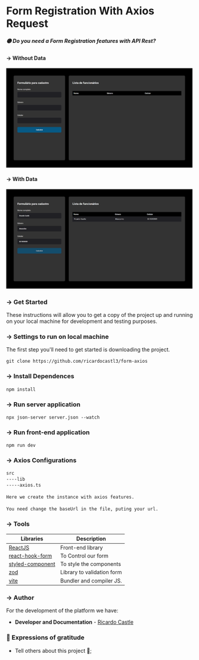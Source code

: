 # Form Registration With Axios Request

##### 🟣 Do you need a Form Registration features with API Rest?

#### → Without Data

<img src="https://github.com/ricardocastl3/form-axios/blob/main/src/assets/full01.png" width="500">

#### → With Data

<img src="https://github.com/ricardocastl3/form-axios/blob/main/src/assets/full02.png" width="500">

### → Get Started

These instructions will allow you to get a copy of the project up and running on your local machine for development and testing purposes.

### → Settings to run on local machine

The first step you'll need to get started is downloading the project.

```
git clone https://github.com/ricardocastl3/form-axios
```

### → Install Dependences

```
npm install
```

### → Run server application

```
npx json-server server.json --watch
```

### → Run front-end application

```
npm run dev
```

### → Axios Configurations

```
src
----lib
-----axios.ts

Here we create the instance with axios features.

You need change the baseUrl in the file, puting your url.

```

### → Tools

| Libraries                     | Description                |
| ----------------------------- | -------------------------- |
| [ReactJS](https://react.dev/) | Front-end library          |
| [react-hook-form]()           | To Control our form        |
| [styled-component]()          | To style the components    |
| [zod]()                       | Library to validation form |
| [vite]()                      | Bundler and compiler JS.   |

### → Author

For the development of the platform we have:

- **Developer and Documentation** - [Ricardo Castle](https://www.linkedin.com/in/ricardocastles/)

### 🎁 Expressions of gratitude

- Tell others about this project 📢;
